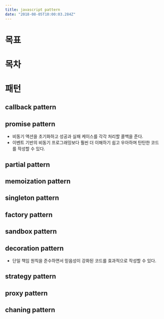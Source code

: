 ```yaml
---
title: javascript pattern
date: "2018-08-05T10:00:03.284Z"
---
```


# 목표 

# 목차 

# 패턴

## callback pattern

## promise pattern
- 비동기 액션을 초기화하고 성공과 실패 케이스를 각각 처리할 콜백을 준다.
- 이벤트 기반의 비동기 프로그래밍보다 훨씬 더 이해하기 쉽고 우아하며 탄탄한 코드를 작성할 수 있다.

## partial pattern

## memoization pattern

## singleton pattern

## factory pattern

## sandbox pattern

## decoration pattern
- 단일 책임 원칙을 준수하면서 믿음성이 강화된 코드를 효과적으로 작성할 수 있다.

## strategy pattern

## proxy pattern

## chaning pattern 

